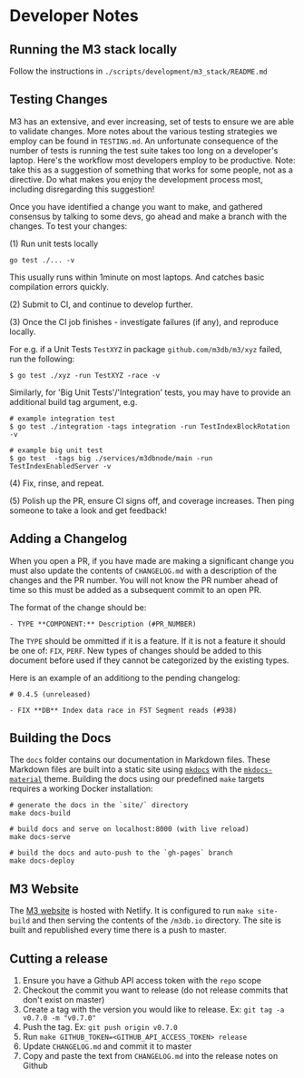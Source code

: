 # Developer Notes

## Running the M3 stack locally

Follow the instructions in `./scripts/development/m3_stack/README.md`

## Testing Changes

M3 has an extensive, and ever increasing, set of tests to ensure we are able to validate changes. More notes about the various testing strategies we employ can be found in `TESTING.md`. An unfortunate consequence of the number of tests is running the test suite takes too long on a developer's laptop. Here's the workflow most developers employ to be productive. Note: take this as a suggestion of something that works for some people, not as a directive. Do what makes you enjoy the development process most, including disregarding this suggestion!

Once you have identified a change you want to make, and gathered consensus by talking to some devs, go ahead and make a branch with the changes. To test your changes:

(1) Run unit tests locally
```
go test ./... -v
```

This usually runs within 1minute on most laptops. And catches basic compilation errors quickly.

(2) Submit to CI, and continue to develop further.

(3) Once the CI job finishes - investigate failures (if any), and reproduce locally.

For e.g. if a Unit Tests `TestXYZ` in package `github.com/m3db/m3/xyz` failed, run the following:

```
$ go test ./xyz -run TestXYZ -race -v
```

Similarly, for 'Big Unit Tests'/'Integration' tests, you may have to provide an additional build tag argument, e.g.

```
# example integration test
$ go test ./integration -tags integration -run TestIndexBlockRotation -v

# example big unit test
$ go test  -tags big ./services/m3dbnode/main -run TestIndexEnabledServer -v
```

(4) Fix, rinse, and repeat.

(5) Polish up the PR, ensure CI signs off, and coverage increases. Then ping someone to take a look and get feedback!

## Adding a Changelog

When you open a PR, if you have made are making a significant change you must also update the contents of `CHANGELOG.md` with a description of the changes and the PR number.  You will not know the PR number ahead of time so this must be added as a subsequent commit to an open PR.

The format of the change should be:
```
- TYPE **COMPONENT:** Description (#PR_NUMBER)
```

The `TYPE` should be ommitted if it is a feature.  If it is not a feature it should be one of: `FIX`, `PERF`.  New types of changes should be added to this document before used if they cannot be categorized by the existing types.

Here is an example of an additiong to the pending changelog:

```
# 0.4.5 (unreleased)

- FIX **DB** Index data race in FST Segment reads (#938)
```

## Building the Docs

The `docs` folder contains our documentation in Markdown files. These Markdown files are built into a static site using
[`mkdocs`](https://www.mkdocs.org/) with the [`mkdocs-material`](https://squidfunk.github.io/mkdocs-material/) theme.
Building the docs using our predefined `make` targets requires a working Docker installation:

```
# generate the docs in the `site/` directory
make docs-build

# build docs and serve on localhost:8000 (with live reload)
make docs-serve

# build the docs and auto-push to the `gh-pages` branch
make docs-deploy
```

## M3 Website

The [M3 website](https://m3db.io/) is hosted with Netlify. It is configured to run `make site-build` and then serving the contents of the `/m3db.io` directory. The site is built and republished every time
there is a push to master.

## Cutting a release

1. Ensure you have a Github API access token with the `repo` scope
2. Checkout the commit you want to release (do not release commits that don't exist on master)
3. Create a tag with the version you would like to release. Ex: `git tag -a v0.7.0 -m "v0.7.0"`
4. Push the tag. Ex: `git push origin v0.7.0`
5. Run `make GITHUB_TOKEN=<GITHUB_API_ACCESS_TOKEN> release`
6. Update `CHANGELOG.md` and commit it to master
7. Copy and paste the text from `CHANGELOG.md` into the release notes on Github
